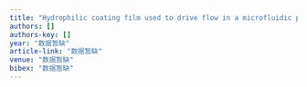 ```yaml
---
title: "Hydrophilic coating film used to drive flow in a microfluidic point-of-care testing (POCT) device"
authors: []
authors-key: []
year: "数据暂缺"
article-link: "数据暂缺"
venue: "数据暂缺"
bibex: "数据暂缺"
---
```

